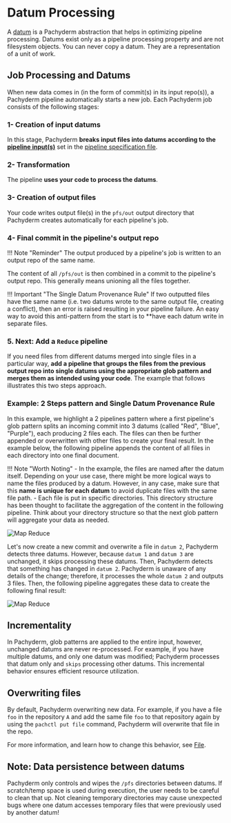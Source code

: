 # Datum Processing

A [datum](../) is a Pachyderm abstraction that helps in optimizing
pipeline processing. Datums exist only as a pipeline
processing property and are not filesystem objects. You can never
copy a datum. They are a representation of a unit
of work.
## Job Processing and Datums
When new data comes in (in the form of commit(s) in its input repo(s)), a Pachyderm pipeline automatically starts a new job. Each Pachyderm job consists of the
following stages:

### 1- **Creation of input datums** 
In this stage, Pachyderm **breaks
input files into datums according to the [pipeline input(s)](../#pipeline-inputs)** set
in the [pipeline specification file](../../../../reference/pipeline_spec/#pipeline-specification).

### 2- **Transformation**
The pipeline **uses your code to process the datums**.

### 3- **Creation of output files**    
Your code writes output file(s) in the
`pfs/out` output directory that Pachyderm 
creates automatically for
each pipeline's job.    

### 4- **Final commit in the pipeline's output repo**

!!! Note "Reminder"
        The output produced by a pipeline's job is written to an output repo of the same name.

The content of all `/pfs/out` is then combined in a commit to the pipeline's output repo. 
This generally means unioning all the files together.

!!! Important "The Single Datum Provenance Rule"
     If two outputted files have the same name (i.e. two datums wrote to the same output file, creating a conflict), then an error is raised resulting in your pipeline failure. 
     An easy way to avoid this anti-pattern from the start is to **have each datum write in separate files.
### 5. **Next: Add a `Reduce` pipeline**

If you need files from different datums merged into single files in a particular way, **add a pipeline that groups the files from the previous output repo into single datums using the appropriate glob pattern and merges them as intended using your code**. The example that follows illustrates this two steps approach. 

### Example: 2 Steps pattern and Single Datum Provenance Rule

In this example, we highlight a 2 pipelines pattern where a first pipeline's glob pattern splits an incoming commit into 3 datums (called "Red", "Blue", "Purple"), each producing 2 files each.
The files can then be further
appended or overwritten with other files to create your final result. In the example below, the following pipeline appends the content of all files in each directory into one final document.


!!! Note "Worth Noting"
    - In the example, the files are named after the datum itself. Depending on your use case, there might be more logical ways to name the files produced by a datum. However, in any case, make sure that this **name is unique for each datum** to avoid duplicate
    files with the same file path.
    - Each file is put in specific directories. This directory structure has been thought to facilitate the aggregation of the content in the following pipeline. Think about your directory structure so that the next glob pattern will aggregate your data as needed.


![Map Reduce](../../../images/parallel_data_processing.png)


Let's now create a new commit and overwrite a file in `datum 2`,
Pachyderm detects three datums. However, because `datum 1` and `datum 3` are
unchanged, it skips processing these datums. Then, Pachyderm detects
that something has changed in `datum 2`. Pachyderm is unaware of any
details of the change; therefore, it processes the whole `datum 2`
and outputs 3 files. Then, the following pipeline aggregates
these data to create the following final result:

![Map Reduce](../../../images/parallel_data_processing_following_commit.png)

## Incrementality 
In Pachyderm, glob patterns are applied to the entire input, 
however, unchanged datums are never re-processed. 
For example, if you have multiple datums, 
and only one datum was modified; Pachyderm processes that datum only
and `skips` processing other datums. 
This incremental behavior ensures efficient resource utilization.

## Overwriting files
By default, Pachyderm
overwriting new data. For example, if you
have a file `foo` in the repository `A`
and add the same file `foo` to that repository again by
using the `pachctl put file` command, Pachyderm will
overwrite that file in the repo. 

For more information, and learn how to change this behavior, see [File](../../data-concepts/file.md).
 
## Note: Data persistence between datums
Pachyderm only controls and wipes the `/pfs` directories between datums. If scratch/temp space is used during execution, the user needs to be careful to clean that up. Not cleaning temporary directories may cause unexpected bugs where one datum accesses temporary files that were previously used by another datum!
